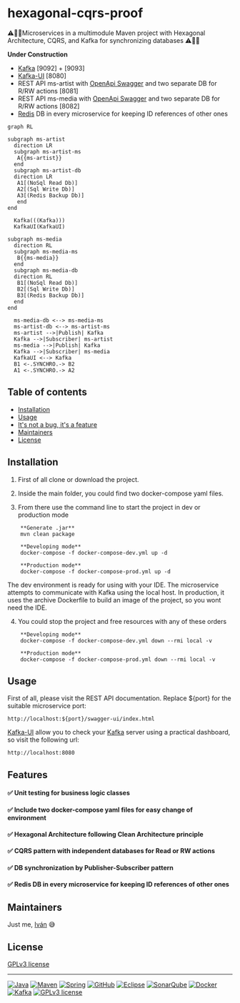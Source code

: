 # hexagonal-cqrs-proof

:warning::construction::traffic_light:Microservices in a multimodule Maven project with Hexagonal Architecture, CQRS, and Kafka for synchronizing databases :warning::construction::traffic_light:

**Under Construction**
- [Kafka](https://kafka.apache.org/) [9092] + [9093] 
- [Kafka-UI](https://docs.kafka-ui.provectus.io/) [8080]
- REST API ms-artist with [OpenApi Swagger](https://swagger.io/) and two separate DB for R/RW actions [8081]
- REST API ms-media with [OpenApi Swagger](https://swagger.io/) and two separate DB for R/RW actions [8082]
- [Redis](https://redis.io/) DB in every microservice for keeping ID references of other ones

```mermaid
graph RL

subgraph ms-artist
  direction LR
  subgraph ms-artist-ms
   A{{ms-artist}}
  end
  subgraph ms-artist-db
  direction LR
   A1[(NoSql Read Db)]
   A2[(Sql Write Db)]
   A3[(Redis Backup Db)]
   end
end

  Kafka(((Kafka)))
  KafkaUI(KafkaUI)

subgraph ms-media
  direction RL
  subgraph ms-media-ms
   B{{ms-media}}
  end
  subgraph ms-media-db
  direction RL
   B1[(NoSql Read Db)]
   B2[(Sql Write Db)]
   B3[(Redis Backup Db)] 
  end
end  
  
  ms-media-db <--> ms-media-ms
  ms-artist-db <--> ms-artist-ms
  ms-artist -->|Publish| Kafka
  Kafka -->|Subscriber| ms-artist
  ms-media -->|Publish| Kafka
  Kafka -->|Subscriber| ms-media
  KafkaUI <--> Kafka
  B1 <-.SYNCHRO.-> B2
  A1 <-.SYNCHRO.-> A2
```

## Table of contents

- [Installation](#installation)
- [Usage](#usage)
- [It's not a bug, it's a feature](#features)
- [Maintainers](#maintainers)
- [License](#license)


## Installation

1. First of all clone or download the project.

1. Inside the main folder, you could find two docker-compose yaml files.

1. From there use the command line to start the project in dev or production mode

```
    **Generate .jar**
    mvn clean package
    
    **Developing mode**  
    docker-compose -f docker-compose-dev.yml up -d

    **Production mode**
    docker-compose -f docker-compose-prod.yml up -d
```
      
The dev environment is ready for using with your IDE. The microservice attempts to communicate with Kafka using the local host. In production, it uses the archive Dockerfile to build an image of the project, so you wont need the IDE.
   
4. You could stop the project and free resources with any of these orders

```
    **Developing mode**
    docker-compose -f docker-compose-dev.yml down --rmi local -v
      
    **Production mode**
    docker-compose -f docker-compose-prod.yml down --rmi local -v  
```
   
## Usage

First of all, please visit the REST API documentation. Replace ${port} for the suitable microservice port:

    http://localhost:${port}/swagger-ui/index.html
    
[Kafka-UI](https://docs.kafka-ui.provectus.io/) allow you to check your [Kafka](https://kafka.apache.org/) server using a practical dashboard, so visit the following url:

    http://localhost:8080
    

## Features

#### :white_check_mark: Unit testing for business logic classes

#### :white_check_mark: Include two docker-compose yaml files for easy change of environment

#### :white_check_mark: Hexagonal Architecture following Clean Architecture principle

#### :white_check_mark: CQRS pattern with independent databases for Read or RW actions

#### :white_check_mark: DB synchronization by Publisher-Subscriber pattern

#### :white_check_mark: Redis DB in every microservice for keeping ID references of other ones


## Maintainers

Just me, [Iván](https://github.com/Ivan-Montes) :sweat_smile:


## License

[GPLv3 license](https://choosealicense.com/licenses/gpl-3.0/)


---


[![Java](https://badgen.net/static/JavaSE/17/orange)](https://www.java.com/es/)
[![Maven](https://badgen.net/badge/icon/maven?icon=maven&label&color=red)](https://https://maven.apache.org/)
[![Spring](https://img.shields.io/badge/spring-blue?logo=Spring&logoColor=white)](https://spring.io)
[![GitHub](https://badgen.net/badge/icon/github?icon=github&label)](https://github.com)
[![Eclipse](https://badgen.net/badge/icon/eclipse?icon=eclipse&label)](https://https://eclipse.org/)
[![SonarQube](https://badgen.net/badge/icon/sonarqube?icon=sonarqube&label&color=purple)](https://www.sonarsource.com/products/sonarqube/downloads/)
[![Docker](https://badgen.net/badge/icon/docker?icon=docker&label)](https://www.docker.com/)
[![Kafka](https://badgen.net/static/Apache/Kafka/cyan)](https://kafka.apache.org/)
[![GPLv3 license](https://badgen.net/static/License/GPLv3/blue)](https://choosealicense.com/licenses/gpl-3.0/)